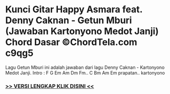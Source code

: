 
 # Kunci Gitar Happy Asmara feat. Denny Caknan - Getun Mburi (Jawaban Kartonyono Medot Janji) Chord Dasar ©ChordTela.com c9qg5


Lagu Getun Mburi ini adalah jawaban dari lagu Denny Caknan - Kartonyono Medot Janji. Intro : F G Em Am Dm Fm.. C Bm Am Em prapatan.. kartonyono

###  <a href="https://shortlighzx.web.app?sq=Kunci Gitar Happy Asmara feat. Denny Caknan - Getun Mburi (Jawaban Kartonyono Medot Janji) Chord Dasar ©ChordTela.com"> >> VERSI LENGKAP KLIK DISINI << </a>
